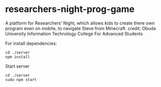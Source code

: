 # researchers-night-prog-game
A platform for Researchers' Night, which allows kids to create there own program even on mobile, to navigate Steve from Minecraft.
credit: Obuda University Information Technology College For Advanced Students

For install dependencies: 
``` 
cd ./server
npm install
```

Start server
```
cd ./server
sudo npm start
```


